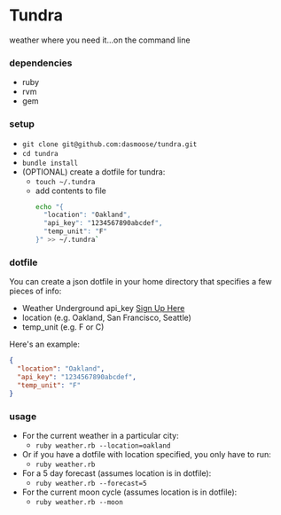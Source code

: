 # Tundra
weather where you need it...on the command line

### dependencies
- ruby
- rvm
- gem

### setup
- `git clone git@github.com:dasmoose/tundra.git`
- `cd tundra`
- `bundle install`
- (OPTIONAL) create a dotfile for tundra:
  - `touch ~/.tundra`
  - add contents to file
    ```bash
    echo "{
      "location": "Oakland",
      "api_key": "1234567890abcdef",
      "temp_unit": "F"
    }" >> ~/.tundra`
    ```

### dotfile
You can create a json dotfile in your home directory that specifies a few pieces of info:
- Weather Underground api_key [Sign Up Here](http://www.wunderground.com/weather/api/)
- location (e.g. Oakland, San Francisco, Seattle)
- temp_unit (e.g. F or C)

Here's an example:
```json
{                                                                                
  "location": "Oakland",                                                         
  "api_key": "1234567890abcdef",                                                 
  "temp_unit": "F"                                                                  
}  
```

### usage
- For the current weather in a particular city:
  - `ruby weather.rb --location=oakland`
- Or if you have a dotfile with location specified, you only have to run:
  - `ruby weather.rb`
- For a 5 day forecast (assumes location is in dotfile):
  - `ruby weather.rb --forecast=5`
- For the current moon cycle (assumes location is in dotfile):
  - `ruby weather.rb --moon`
